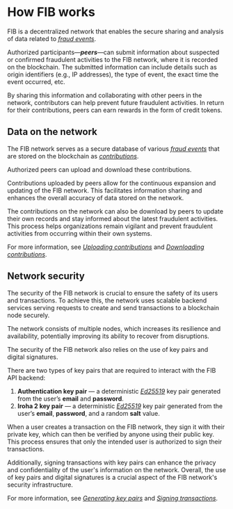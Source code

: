 # How FIB works

FIB is a decentralized network that enables the secure sharing and analysis of data related to [_fraud events_](Fraud_events.md).

Authorized participants—**_peers_**—can submit information about suspected or confirmed fraudulent activities to the FIB network, where it is recorded on the blockchain. The submitted information can include details such as origin identifiers (e.g., IP addresses), the type of event, the exact time the event occurred, etc.

By sharing this information and collaborating with other peers in the network, contributors can help prevent future fraudulent activities. In return for their contributions, peers can earn rewards in the form of credit tokens.

## Data on the network

The FIB network serves as a secure database of various [_fraud events_](Fraud_events.md) that are stored on the blockchain as [_contributions_](Contributions.md).

Authorized peers can upload and download these contributions.

Contributions uploaded by peers allow for the continuous expansion and updating of the FIB network. This facilitates information sharing and enhances the overall accuracy of data stored on the network.

The contributions on the network can also be download by peers to update their own records and stay informed about the latest fraudulent activities. This process helps organizations remain vigilant and prevent fraudulent activities from occurring within their own systems.

For more information, see [_Uploading contributions_](./Tokenomics.md#uploading-fraud-events) and [_Downloading contributions_](./Tokenomics.md#downloading-fraud-events).

## Network security

The security of the FIB network is crucial to ensure the safety of its users and transactions. To achieve this, the network uses scalable backend services serving requests to create and send transactions to a blockchain node securely.

The network consists of multiple nodes, which increases its resilience and availability, potentially improving its ability to recover from disruptions.

The security of the FIB network also relies on the use of key pairs and digital signatures.

There are two types of key pairs that are required to interact with the FIB API backend:

1. **Authentication key pair** — a deterministic [_Ed25519_](https://en.wikipedia.org/wiki/EdDSA) key pair generated from the user’s **email** and **password**.
2. **Iroha 2 key pair** — a deterministic [_Ed25519_](https://en.wikipedia.org/wiki/EdDSA) key pair generated from the user’s **email**, **password**, and a random **salt** value.

When a user creates a transaction on the FIB network, they sign it with their private key, which can then be verified by anyone using their public key. This process ensures that only the intended user is authorized to sign their transactions.

Additionally, signing transactions with key pairs can enhance the privacy and confidentiality of the user's information on the network. Overall, the use of key pairs and digital signatures is a crucial aspect of the FIB network's security infrastructure.

For more information, see _[Generating key pairs](../Tutorials/Generating_key_pairs.md)_ and _[Signing transactions](../Tutorials/Signing_transactions.md)_.
